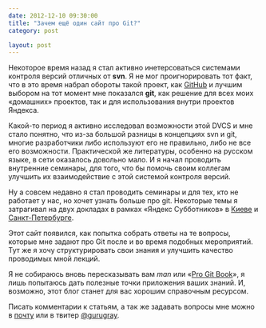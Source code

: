 ```yaml
---
date: 2012-12-10 09:30:00
title: "Зачем ещё один сайт про Git?"
category: post

layout: post
---
```


Некоторое время назад я стал активно инетерсоваться системами контроля версий отличных от **svn**. Я не мог проигнорировать тот факт, что в это время набрал обороты такой проект, как [GitHub](http://github.com) и лучшим выбором на тот момент мне показался **git**, как решение для всех моих «домашних» проектов, так и для использования внутри проектов Яндекса.

Какой-то период я активно исследовал возможности этой DVCS и мне стало понятно, что из-за большой разницы в концепциях svn и git, многие разработчики либо используют его не правильно, либо не все его возможности. Практической же литературы, особенно на русском языке, в сети оказалось довольно мало. И я начал проводить внутренние семинары, для того, что бы помочь своим коллегам улучшить их взаимодействие с этой системой контроля версий.

Ну а совсем недавно я стал проводить семинары и для тех, кто не работает у нас, но хочет узнать больше про git. Некоторые темы я затрагивал на двух докладах в рамках «Яндекс Субботников» в [Киеве](http://blog.gurugray.ru/post/25575629834/git-kiev-video) и [Санкт-Петербурге](http://blog.gurugray.ru/post/31424327288/git-spb-video).

Этот сайт появился, как попытка собрать ответы на те вопросы, которые мне задают про Git после и во время подобных мероприятий. Тут же я хочу структурировать свои знания и улучшить качество проводимых мной лекций.

Я не собираюсь вновь пересказывать вам _man_ или «[Pro Git Book](http://git-scm.com/book/ru)», я лишь попытаюсь дать полезные точки приложения ваших знаний. И, возможно, этот блог станет для вас хорошим справочным ресурсом.

Писать комментарии к статьям, а так же задавать вопросы мне можно в [почту](mailto:gurugray@yandex.ru) или в твитер [@gurugray](https://twitter.com/gurugray).
